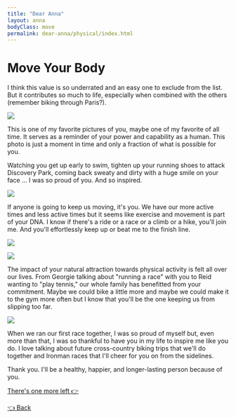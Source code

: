 ```yaml
---
title: "Dear Anna"
layout: anna
bodyClass: move
permalink: dear-anna/physical/index.html
---
```


# Move Your Body

I think this value is so underrated and an easy one to exclude from the list. But it contributes so much to life, especially when combined with the others (remember biking through Paris?).

![](/_images/2019/12/physical01.jpg)

This is one of my favorite pictures of you, maybe one of my favorite of all time. It serves as a reminder of your power and capability as a human. This photo is just a moment in time and only a fraction of what is possible for you.

Watching you get up early to swim, tighten up your running shoes to attack Discovery Park, coming back sweaty and dirty with a huge smile on your face ... I was so proud of you. And so inspired.

![](/_images/2019/12/physical02.jpg)

If anyone is going to keep us moving, it's you. We have our more active times and less active times but it seems like exercise and movement is part of your DNA. I know if there's a ride or a race or a climb or a hike, you'll join me. And you'll effortlessly keep up or beat me to the finish line.

![](/_images/2019/12/reid-and-mom-hiking.jpg)

![](/_images/2019/12/physical03.jpg)

The impact of your natural attraction towards physical activity is felt all over our lives. From Georgie talking about "running a race" with you to Reid wanting to "play tennis," our whole family has benefitted from your commitment. Maybe we could bike a little more and maybe we could make it to the gym more often but I know that you'll be the one keeping us from slipping too far.

![](/_images/2019/12/physical04.jpg)

When we ran our first race together, I was so proud of myself but, even more than that, I was so thankful to have you in my life to inspire me like you do. I love talking about future cross-country biking trips that we'll do together and Ironman races that I'll cheer for you on from the sidelines.

Thank you. I'll be a healthy, happier, and longer-lasting person because of you.

[There's one more left 👉](/dear-anna/impact/)

[👈 Back](/dear-anna/world/)
